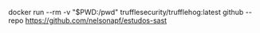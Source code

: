 docker run --rm -v "$PWD:/pwd" trufflesecurity/trufflehog:latest github --repo https://github.com/nelsonapf/estudos-sast